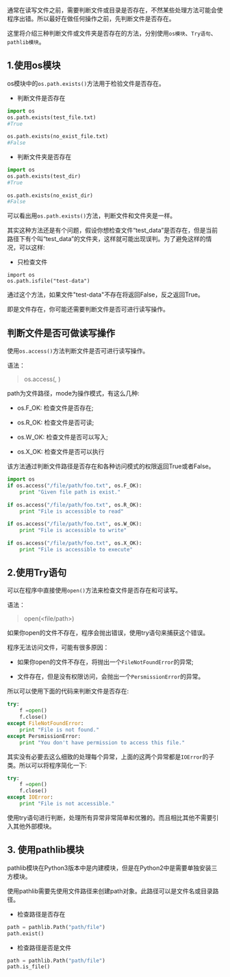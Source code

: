 通常在读写文件之前，需要判断文件或目录是否存在，不然某些处理方法可能会使程序出错。所以最好在做任何操作之前，先判断文件是否存在。

这里将介绍三种判断文件或文件夹是否存在的方法，分别使用`os模块`、`Try语句`、`pathlib模块`。

## 1.使用os模块

os模块中的`os.path.exists()`方法用于检验文件是否存在。

* 判断文件是否存在

```python
import os
os.path.exists(test_file.txt)
#True
 
os.path.exists(no_exist_file.txt)
#False
```

* 判断文件夹是否存在

```python
import os
os.path.exists(test_dir)
#True
 
os.path.exists(no_exist_dir)
#False
```

可以看出用`os.path.exists()`方法，判断文件和文件夹是一样。

其实这种方法还是有个问题，假设你想检查文件“test_data”是否存在，但是当前路径下有个叫“test_data”的文件夹，这样就可能出现误判。为了避免这样的情况，可以这样:

* 只检查文件
```
import os
os.path.isfile("test-data")
```

通过这个方法，如果文件"test-data"不存在将返回False，反之返回True。

即是文件存在，你可能还需要判断文件是否可进行读写操作。

## 判断文件是否可做读写操作

使用`os.access()`方法判断文件是否可进行读写操作。

语法：

> os.access(<path>, <mode>)

path为文件路径，mode为操作模式，有这么几种:

* os.F_OK: 检查文件是否存在;

* os.R_OK: 检查文件是否可读;

* os.W_OK: 检查文件是否可以写入;

* os.X_OK: 检查文件是否可以执行

该方法通过判断文件路径是否存在和各种访问模式的权限返回True或者False。

```python
import os
if os.access("/file/path/foo.txt", os.F_OK):
    print "Given file path is exist."
 
if os.access("/file/path/foo.txt", os.R_OK):
    print "File is accessible to read"
 
if os.access("/file/path/foo.txt", os.W_OK):
    print "File is accessible to write"
 
if os.access("/file/path/foo.txt", os.X_OK):
    print "File is accessible to execute"
```

## 2.使用Try语句

可以在程序中直接使用`open()`方法来检查文件是否存在和可读写。

语法：

>open(<file/path>)

如果你open的文件不存在，程序会抛出错误，使用try语句来捕获这个错误。

程序无法访问文件，可能有很多原因：

* 如果你open的文件不存在，将抛出一个`FileNotFoundError`的异常;

* 文件存在，但是没有权限访问，会抛出一个`PersmissionError`的异常。

所以可以使用下面的代码来判断文件是否存在:

```python
try:
    f =open()
    f.close()
except FileNotFoundError:
    print "File is not found."
except PersmissionError:
    print "You don't have permission to access this file."
```

其实没有必要去这么细致的处理每个异常，上面的这两个异常都是`IOError`的子类。所以可以将程序简化一下:

```python
try:
    f =open()
    f.close()
except IOError:
    print "File is not accessible."
```

使用try语句进行判断，处理所有异常非常简单和优雅的。而且相比其他不需要引入其他外部模块。

## 3. 使用pathlib模块

pathlib模块在Python3版本中是内建模块，但是在Python2中是需要单独安装三方模块。

使用pathlib需要先使用文件路径来创建path对象。此路径可以是文件名或目录路径。

* 检查路径是否存在

```python
path = pathlib.Path("path/file")
path.exist()
```

* 检查路径是否是文件

```python
path = pathlib.Path("path/file")
path.is_file()
```



